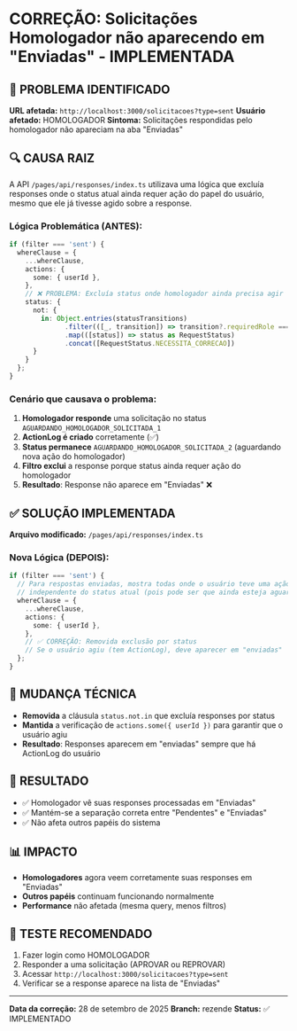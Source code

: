 # CORREÇÃO: Solicitações Homologador não aparecendo em "Enviadas" - IMPLEMENTADA

## 🎯 PROBLEMA IDENTIFICADO
**URL afetada:** `http://localhost:3000/solicitacoes?type=sent`
**Usuário afetado:** HOMOLOGADOR
**Sintoma:** Solicitações respondidas pelo homologador não apareciam na aba "Enviadas"

## 🔍 CAUSA RAIZ
A API `/pages/api/responses/index.ts` utilizava uma lógica que excluía responses onde o status atual ainda requer ação do papel do usuário, mesmo que ele já tivesse agido sobre a response.

### Lógica Problemática (ANTES):
```typescript
if (filter === 'sent') {
  whereClause = {
    ...whereClause,
    actions: {
      some: { userId },
    },
    // ❌ PROBLEMA: Excluía status onde homologador ainda precisa agir
    status: {
      not: {
        in: Object.entries(statusTransitions)
              .filter(([_, transition]) => transition?.requiredRole === role)
              .map(([status]) => status as RequestStatus)
              .concat([RequestStatus.NECESSITA_CORRECAO])
      }
    }
  };
}
```

### Cenário que causava o problema:
1. **Homologador responde** uma solicitação no status `AGUARDANDO_HOMOLOGADOR_SOLICITADA_1`
2. **ActionLog é criado** corretamente (✅)
3. **Status permanece** `AGUARDANDO_HOMOLOGADOR_SOLICITADA_2` (aguardando nova ação do homologador)
4. **Filtro exclui** a response porque status ainda requer ação do homologador
5. **Resultado**: Response não aparece em "Enviadas" ❌

## ✅ SOLUÇÃO IMPLEMENTADA
**Arquivo modificado:** `/pages/api/responses/index.ts`

### Nova Lógica (DEPOIS):
```typescript
if (filter === 'sent') {
  // Para respostas enviadas, mostra todas onde o usuário teve uma ação registrada
  // independente do status atual (pois pode ser que ainda esteja aguardando outro papel)
  whereClause = {
    ...whereClause,
    actions: {
      some: { userId },
    },
    // ✅ CORREÇÃO: Removida exclusão por status
    // Se o usuário agiu (tem ActionLog), deve aparecer em "enviadas"
  };
}
```

## 🔧 MUDANÇA TÉCNICA
- **Removida** a cláusula `status.not.in` que excluía responses por status
- **Mantida** a verificação de `actions.some({ userId })` para garantir que o usuário agiu
- **Resultado**: Responses aparecem em "enviadas" sempre que há ActionLog do usuário

## 🎯 RESULTADO
- ✅ Homologador vê suas responses processadas em "Enviadas"
- ✅ Mantém-se a separação correta entre "Pendentes" e "Enviadas"  
- ✅ Não afeta outros papéis do sistema

## 📊 IMPACTO
- **Homologadores** agora veem corretamente suas responses em "Enviadas"
- **Outros papéis** continuam funcionando normalmente
- **Performance** não afetada (mesma query, menos filtros)

## 🧪 TESTE RECOMENDADO
1. Fazer login como HOMOLOGADOR
2. Responder a uma solicitação (APROVAR ou REPROVAR)
3. Acessar `http://localhost:3000/solicitacoes?type=sent`
4. Verificar se a response aparece na lista de "Enviadas"

---
**Data da correção:** 28 de setembro de 2025
**Branch:** rezende
**Status:** ✅ IMPLEMENTADO
